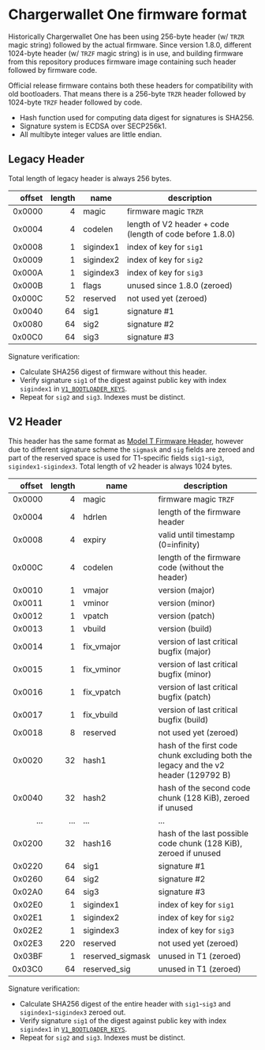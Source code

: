 # Chargerwallet One firmware format

Historically Chargerwallet One has been using 256-byte header (w/ `TRZR` magic string) followed by the
actual firmware. Since version 1.8.0, different 1024-byte header (w/ `TRZF` magic string) is in use,
and building firmware from this repository produces firmware image containing such header followed
by firmware code.

Official release firmware contains both these headers for compatibility with old bootloaders. That
means there is a 256-byte `TRZR` header followed by 1024-byte `TRZF` header followed by code.

* Hash function used for computing data digest for signatures is SHA256.
* Signature system is ECDSA over SECP256k1.
* All multibyte integer values are little endian.

## Legacy Header

Total length of legacy header is always 256 bytes.

| offset | length | name | description |
|-------:|-------:|------|-------------|
| 0x0000 | 4      | magic | firmware magic `TRZR` |
| 0x0004 | 4      | codelen | length of V2 header + code (length of code before 1.8.0) |
| 0x0008 | 1      | sigindex1 | index of key for `sig1` |
| 0x0009 | 1      | sigindex2 | index of key for `sig2` |
| 0x000A | 1      | sigindex3 | index of key for `sig3` |
| 0x000B | 1      | flags | unused since 1.8.0 (zeroed) |
| 0x000C | 52     | reserved | not used yet (zeroed) |
| 0x0040 | 64     | sig1 | signature #1 |
| 0x0080 | 64     | sig2 | signature #2 |
| 0x00C0 | 64     | sig3 | signature #3 |

Signature verification:

* Calculate SHA256 digest of firmware without this header.
* Verify signature `sig1` of the digest against public key with index `sigindex1` in [`V1_BOOTLOADER_KEYS`](https://github.com/trezor/trezor-firmware/blob/master/python/src/trezorlib/firmware.py).
* Repeat for `sig2` and `sig3`. Indexes must be distinct.

## V2 Header

This header has the same format as [Model T Firmware Header](../model-t/boot.md#firmware-header),
however due to different signature scheme the `sigmask` and `sig` fields are zeroed and part of the
reserved space is used for T1-specific fields `sig1`-`sig3`, `sigindex1-sigindex3`. Total length of
v2 header is always 1024 bytes.

| offset | length | name | description |
|-------:|-------:|------|-------------|
| 0x0000 | 4      | magic | firmware magic `TRZF` |
| 0x0004 | 4      | hdrlen | length of the firmware header |
| 0x0008 | 4      | expiry | valid until timestamp (0=infinity) |
| 0x000C | 4      | codelen | length of the firmware code (without the header) |
| 0x0010 | 1      | vmajor | version (major) |
| 0x0011 | 1      | vminor | version (minor) |
| 0x0012 | 1      | vpatch | version (patch) |
| 0x0013 | 1      | vbuild | version (build) |
| 0x0014 | 1      | fix_vmajor | version of last critical bugfix (major) |
| 0x0015 | 1      | fix_vminor | version of last critical bugfix (minor) |
| 0x0016 | 1      | fix_vpatch | version of last critical bugfix (patch) |
| 0x0017 | 1      | fix_vbuild | version of last critical bugfix (build) |
| 0x0018 | 8      | reserved | not used yet (zeroed) |
| 0x0020 | 32     | hash1 | hash of the first code chunk excluding both the legacy and the v2 header (129792 B) |
| 0x0040 | 32     | hash2 | hash of the second code chunk (128 KiB), zeroed if unused |
| ...    | ...    | ... | ... |
| 0x0200 | 32     | hash16 | hash of the last possible code chunk (128 KiB), zeroed if unused |
| 0x0220 | 64     | sig1 | signature #1 |
| 0x0260 | 64     | sig2 | signature #2 |
| 0x02A0 | 64     | sig3 | signature #3 |
| 0x02E0 | 1      | sigindex1 | index of key for `sig1` |
| 0x02E1 | 1      | sigindex2 | index of key for `sig2` |
| 0x02E2 | 1      | sigindex3 | index of key for `sig3` |
| 0x02E3 | 220    | reserved | not used yet (zeroed) |
| 0x03BF | 1      | reserved_sigmask | unused in T1 (zeroed) |
| 0x03C0 | 64     | reserved_sig | unused in T1 (zeroed) |

Signature verification:

* Calculate SHA256 digest of the entire header with `sig1`-`sig3` and `sigindex1`-`sigindex3` zeroed
  out.
* Verify signature `sig1` of the digest against public key with index `sigindex1` in [`V1_BOOTLOADER_KEYS`](https://github.com/trezor/trezor-firmware/blob/master/python/src/trezorlib/firmware.py).
* Repeat for `sig2` and `sig3`. Indexes must be distinct.
